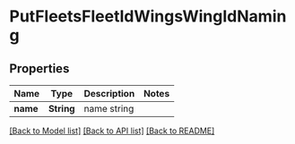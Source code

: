 # PutFleetsFleetIdWingsWingIdNaming

## Properties

Name | Type | Description | Notes
------------ | ------------- | ------------- | -------------
**name** | **String** | name string | 

[[Back to Model list]](../README.md#documentation-for-models) [[Back to API list]](../README.md#documentation-for-api-endpoints) [[Back to README]](../README.md)


